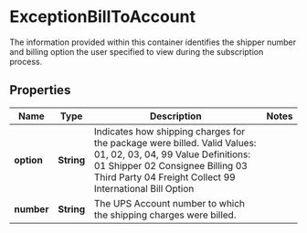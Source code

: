 

# ExceptionBillToAccount

The information provided within this container identifies the shipper number and billing option the user specified to view during the subscription process.

## Properties

| Name | Type | Description | Notes |
|------------ | ------------- | ------------- | -------------|
|**option** | **String** | Indicates how shipping charges for the package were billed.  Valid Values: 01, 02, 03, 04, 99  Value Definitions:  01 Shipper 02 Consignee Billing  03 Third Party 04 Freight Collect 99 International Bill Option |  |
|**number** | **String** | The UPS Account number to which the shipping charges were billed. |  |



